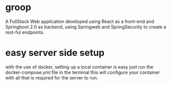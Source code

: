 # groop
A FullStack Web application developed using React as a front-end and Springboot 2.0 as backend,
using Springweb and SpringSecurity to create a rest-ful endpoints. 
# easy server side setup
with the use of docker, setting up a local container is easy just run the docker-compose.yml file in the terminal
this will configure your container with all that is required for the server to run.
